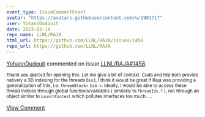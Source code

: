 ```yaml
---
event_type: IssueCommentEvent
avatar: "https://avatars.githubusercontent.com/u/190171?"
user: YohannDudouit
date: 2023-03-14
repo_name: LLNL/RAJA
html_url: https://github.com/LLNL/RAJA/issues/1458
repo_url: https://github.com/LLNL/RAJA
---
```


<a href='https://github.com/YohannDudouit' target='_blank'>YohannDudouit</a> commented on issue <a href='https://github.com/LLNL/RAJA/issues/1458' target='_blank'>LLNL/RAJA#1458</a>.

<small>Thank you @artv3 for opening this. Let me give a bit of context. Cuda and Hip both provide natively a 3D indexing for the threads `Dim3`, I think it would be great if Raja was providing a generalization of this, i.e. `ThreadBlock< Dim >`. Ideally, I would be able to access these thread indices through global functions/variables ( similarly to `ThreadIdx.?` ), not through an object similar to `LaunchContext` which pollutes interfaces too much....</small>

<a href='https://github.com/LLNL/RAJA/issues/1458' target='_blank'>View Comment</a>